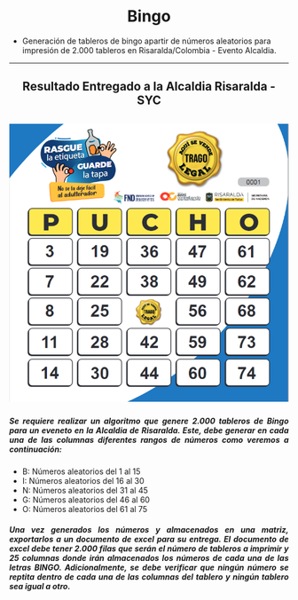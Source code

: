 <h1 align="center">Bingo</h1>

- Generación de tableros de bingo apartir de números aleatorios para impresión de 2.000 tableros en Risaralda/Colombia - Evento Alcaldia.
<hr>

<h2 align="center">Resultado Entregado a la Alcaldia Risaralda - SYC</h2>

<h2 align="center">

  ![Resultado](https://github.com/ApidriuC/Bingo_Alcaldia_Risaralda/blob/main/BingoResultado.PNG)
  
</h2>

<h5 align="justify">Se requiere realizar un algoritmo que genere 2.000 tableros de Bingo para un eveneto en la Alcaldia de Risaralda. Este, debe generar en cada una de las columnas diferentes rangos de números como veremos a continuación: </h5>

- B: Números aleatorios del 1 al 15
- I: Números aleatorios del 16 al 30
- N: Números aleatorios del 31 al 45
- G: Números aleatorios del 46 al 60
- O: Números aleatorios del 61 al 75

<h5 align="justify">Una vez generados los números y almacenados en una matriz, exportarlos a un documento de excel para su entrega. El documento de excel debe tener 2.000 filas que serán el número de tableros a imprimir y 25 columnas donde irán almacenados los números de cada una de las letras BINGO. Adicionalmente, se debe verificar que ningún número se reptita dentro de cada una de las columnas del tablero y ningún tablero sea igual a otro.</h5>
